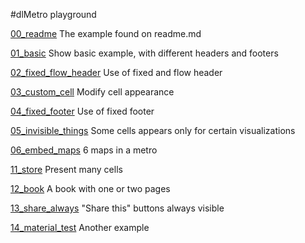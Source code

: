 #dlMetro playground



[00_readme](dlMetro/examples/00_readme.html "00_readme") The example found on readme.md

[01_basic](dlMetro/examples/01_basic.html "01_basic") Show basic example, with different headers and footers

[02_fixed_flow_header](dlMetro/examples/02_fixed_flow_header.html "02_fixed_flow_header") Use of fixed and flow header

[03_custom_cell](dlMetro/examples/03_custom_cell.html "03_custom_cell") Modify cell appearance 

[04_fixed_footer](dlMetro/examples/04_fixed_footer.html "04_fixed_footer") Use of fixed footer

[05_invisible_things](dlMetro/examples/05_invisible_things.html "05_invisible_things") Some cells appears only for certain visualizations

[06_embed_maps](dlMetro/examples/06_embed_maps.html "06_embed_maps") 6 maps in a metro

[11_store](dlMetro/examples/11_store.html "11_store") Present many cells

[12_book](dlMetro/examples/12_book.html "12_book") A book with one or two pages

[13_share_always](dlMetro/examples/13_share_always.html "13_share_always") "Share this" buttons always visible

[14_material_test](dlMetro/examples/14_material_test.html "14_material_test") Another example


